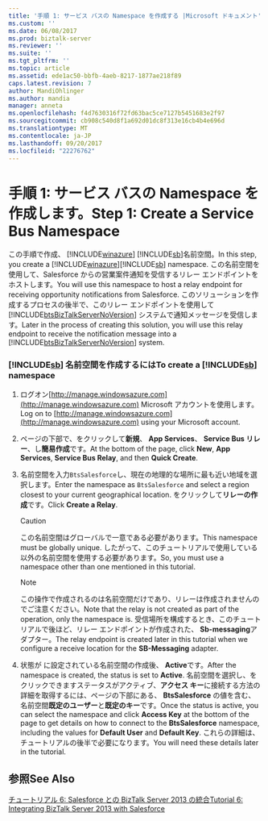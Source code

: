 ```yaml
---
title: '手順 1: サービス バスの Namespace を作成する |Microsoft ドキュメント'
ms.custom: ''
ms.date: 06/08/2017
ms.prod: biztalk-server
ms.reviewer: ''
ms.suite: ''
ms.tgt_pltfrm: ''
ms.topic: article
ms.assetid: ede1ac50-bbfb-4aeb-8217-1877ae218f89
caps.latest.revision: 7
author: MandiOhlinger
ms.author: mandia
manager: anneta
ms.openlocfilehash: f4d7630316f72fd63bac5ce7127b5451683e2f97
ms.sourcegitcommit: cb908c540d8f1a692d01dc8f313e16cb4b4e696d
ms.translationtype: MT
ms.contentlocale: ja-JP
ms.lasthandoff: 09/20/2017
ms.locfileid: "22276762"
---
```

# <a name="step-1-create-a-service-bus-namespace"></a><span data-ttu-id="69604-102">手順 1: サービス バスの Namespace を作成します。</span><span class="sxs-lookup"><span data-stu-id="69604-102">Step 1: Create a Service Bus Namespace</span></span>
<span data-ttu-id="69604-103">この手順で作成、 [!INCLUDE[winazure](../includes/winazure-md.md)] [!INCLUDE[sb](../includes/sb-md.md)]名前空間。</span><span class="sxs-lookup"><span data-stu-id="69604-103">In this step, you create a [!INCLUDE[winazure](../includes/winazure-md.md)][!INCLUDE[sb](../includes/sb-md.md)] namespace.</span></span> <span data-ttu-id="69604-104">この名前空間を使用して、Salesforce からの営業案件通知を受信するリレー エンドポイントをホストします。</span><span class="sxs-lookup"><span data-stu-id="69604-104">You will use this namespace to host a relay endpoint for receiving opportunity notifications from Salesforce.</span></span> <span data-ttu-id="69604-105">このソリューションを作成するプロセスの後半で、このリレー エンドポイントを使用して [!INCLUDE[btsBizTalkServerNoVersion](../includes/btsbiztalkservernoversion-md.md)] システムで通知メッセージを受信します。</span><span class="sxs-lookup"><span data-stu-id="69604-105">Later in the process of creating this solution, you will use this relay endpoint to receive the notification message into a [!INCLUDE[btsBizTalkServerNoVersion](../includes/btsbiztalkservernoversion-md.md)] system.</span></span>  
  
### <a name="to-create-a-includesbincludessb-mdmd-namespace"></a><span data-ttu-id="69604-106">[!INCLUDE[sb](../includes/sb-md.md)] 名前空間を作成するには</span><span class="sxs-lookup"><span data-stu-id="69604-106">To create a [!INCLUDE[sb](../includes/sb-md.md)] namespace</span></span>  
  
1.  <span data-ttu-id="69604-107">ログオン[http://manage.windowsazure.com](http://manage.windowsazure.com) Microsoft アカウントを使用します。</span><span class="sxs-lookup"><span data-stu-id="69604-107">Log on to [http://manage.windowsazure.com](http://manage.windowsazure.com) using your Microsoft account.</span></span>  
  
2.  <span data-ttu-id="69604-108">ページの下部で、をクリックして**新規**、 **App Services**、 **Service Bus リレー**、し**簡易作成**です。</span><span class="sxs-lookup"><span data-stu-id="69604-108">At the bottom of the page, click **New**, **App Services**, **Service Bus Relay**, and then **Quick Create**.</span></span>  
  
3.  <span data-ttu-id="69604-109">名前空間を入力`BtsSalesforce`し、現在の地理的な場所に最も近い地域を選択します。</span><span class="sxs-lookup"><span data-stu-id="69604-109">Enter the namespace as `BtsSalesforce` and select a region closest to your current geographical location.</span></span> <span data-ttu-id="69604-110">をクリックして**リレーの作成**です。</span><span class="sxs-lookup"><span data-stu-id="69604-110">Click **Create a Relay**.</span></span>  
  
    > [!CAUTION]
    >  <span data-ttu-id="69604-111">この名前空間はグローバルで一意である必要があります。</span><span class="sxs-lookup"><span data-stu-id="69604-111">This namespace must be globally unique.</span></span> <span data-ttu-id="69604-112">したがって、このチュートリアルで使用している以外の名前空間を使用する必要があります。</span><span class="sxs-lookup"><span data-stu-id="69604-112">So, you must use a namespace other than one mentioned in this tutorial.</span></span>  
  
    > [!NOTE]
    >  <span data-ttu-id="69604-113">この操作で作成されるのは名前空間だけであり、リレーは作成されませんのでご注意ください。</span><span class="sxs-lookup"><span data-stu-id="69604-113">Note that the relay is not created as part of the operation, only the namespace is.</span></span> <span data-ttu-id="69604-114">受信場所を構成するとき、このチュートリアルで後ほど、リレー エンドポイントが作成された、 **Sb-messaging**アダプター。</span><span class="sxs-lookup"><span data-stu-id="69604-114">The relay endpoint is created later in this tutorial when we configure a receive location for the **SB-Messaging** adapter.</span></span>  
  
4.  <span data-ttu-id="69604-115">状態が に設定されている名前空間の作成後、 **Active**です。</span><span class="sxs-lookup"><span data-stu-id="69604-115">After the namespace is created, the status is set to **Active**.</span></span> <span data-ttu-id="69604-116">名前空間を選択し、をクリックできますステータスがアクティブ、**アクセス キー**に接続する方法の詳細を取得するには、ページの下部にある、 **BtsSalesforce** の値を含む、名前空間**既定のユーザー**と**既定のキー**です。</span><span class="sxs-lookup"><span data-stu-id="69604-116">Once the status is active, you can select the namespace and click **Access Key** at the bottom of the page to get details on how to connect to the **BtsSalesforce** namespace, including the values for **Default User** and **Default Key**.</span></span> <span data-ttu-id="69604-117">これらの詳細は、チュートリアルの後半で必要になります。</span><span class="sxs-lookup"><span data-stu-id="69604-117">You will need these details later in the tutorial.</span></span>  
  
## <a name="see-also"></a><span data-ttu-id="69604-118">参照</span><span class="sxs-lookup"><span data-stu-id="69604-118">See Also</span></span>  
 [<span data-ttu-id="69604-119">チュートリアル 6: Salesforce との BizTalk Server 2013 の統合</span><span class="sxs-lookup"><span data-stu-id="69604-119">Tutorial 6: Integrating BizTalk Server 2013 with Salesforce</span></span>](Tutorial:%20Integrating%20BizTalk%20Server%202013%20with%20Salesforce.md)